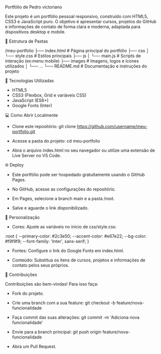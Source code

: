 Portfólio de Pedro victoriano

Este projeto é um portfólio pessoal responsivo, construído com HTML5, CSS3 e JavaScript puro. O objetivo é apresentar cursos, projetos do GitHub e informações de contato de forma clara e moderna, adaptada para dispositivos desktop e mobile.

📁 Estrutura de Pastas

/meu-portfolio
├── index.html        # Página principal do portfólio
├── css
│   └── style.css     # Estilos principais
├── js
│   └── main.js       # Scripts de interação (ex:menu mobile)
├── images            # Imagens, logos e ícones utilizados
│   └── ...
└── README.md         # Documentação e instruções do projeto

🚀 Tecnologias Utilizadas

- HTML5
- CSS3 (Flexbox, Grid e variáveis CSS)
- JavaScript (ES6+)
- Google Fonts (Inter)

💻 Como Abrir Localmente

- Clone este repositório: git clone https://github.com/username/meu-portfolio.git
  
- Acesse a pasta do projeto: cd meu-portfolio
  
- Abra o arquivo index.html no seu navegador ou utilize uma extensão de Live Server no VS Code.

🌐 Deploy

- Este portfólio pode ser hospedado gratuitamente usando o GitHub Pages.
  
- No GitHub, acesse as configurações do repositório.
  
- Em Pages, selecione a branch main e a pasta /root.
  
- Salve e aguarde o link disponibilizado.

🎨 Personalização

- Cores: Ajuste as variáveis no início de css/style.css:
  
:root {
  --primary-color: #2c3e50;
  --accent-color: #e67e22;
  --bg-color: #f9f9f9;
  --font-family: 'Inter', sans-serif;
}

- Fontes: Configure o link do Google Fonts em index.html.
  
- Conteúdo: Substitua os itens de cursos, projetos e informações de contato pelos seus próprios.

🤝 Contribuições

Contribuições são bem-vindas! Para isso faça:
  
- Fork do projeto.
  
- Crie uma branch com a sua feature: git checkout -b feature/nova-funcionalidade
  
- Faça commit das suas alterações: git commit -m 'Adiciona nova funcionalidade'
  
- Envie para a branch principal: git push origin feature/nova-funcionalidade
  
- Abra um Pull Request.
